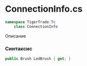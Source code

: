
# ConnectionInfo.cs
```csharp
namespace TigerTrade.Tc  
    class ConnectionInfo
```

Описание

### Синтаксис
```csharp
public Brush LedBrush { get; }
```
